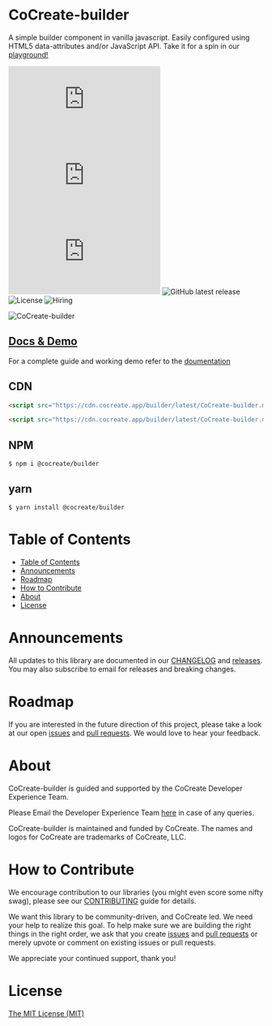 # CoCreate-builder

A simple builder component in vanilla javascript. Easily configured using HTML5 data-attributes and/or JavaScript API. Take it for a spin in our [playground!](https://cocreate.app/docs/builder)

![minified](https://img.badgesize.io/https://cdn.cocreate.app/builder/latest/CoCreate-builder.min.js?style=flat-square&label=minified&color=orange)
![gzip](https://img.badgesize.io/https://cdn.cocreate.app/builder/latest/CoCreate-builder.min.js?compression=gzip&style=flat-square&label=gzip&color=yellow)
![brotli](https://img.badgesize.io/https://cdn.cocreate.app/builder/latest/CoCreate-builder.min.js?compression=brotli&style=flat-square&label=brotli)
![GitHub latest release](https://img.shields.io/github/v/release/CoCreate-app/CoCreate-builder?style=flat-square)
![License](https://img.shields.io/github/license/CoCreate-app/CoCreate-builder?style=flat-square)
![Hiring](https://img.shields.io/static/v1?style=flat-square&label=&message=Hiring&color=blueviolet)

![CoCreate-builder](https://cdn.cocreate.app/docs/CoCreate-builder.gif)

## [Docs & Demo](https://cocreate.app/docs/builder)

For a complete guide and working demo refer to the [doumentation](https://cocreate.app/docs/builder)

## CDN

```html
<script src="https://cdn.cocreate.app/builder/latest/CoCreate-builder.min.js"></script>
```

```html
<script src="https://cdn.cocreate.app/builder/latest/CoCreate-builder.min.css"></script>
```

## NPM

```shell
$ npm i @cocreate/builder
```

## yarn

```shell
$ yarn install @cocreate/builder
```

# Table of Contents

- [Table of Contents](#table-of-contents)
- [Announcements](#announcements)
- [Roadmap](#roadmap)
- [How to Contribute](#how-to-contribute)
- [About](#about)
- [License](#license)

<a name="announcements"></a>

# Announcements

All updates to this library are documented in our [CHANGELOG](https://github.com/CoCreate-app/CoCreate-builder/blob/master/CHANGELOG.md) and [releases](https://github.com/CoCreate-app/CoCreate-builder/releases). You may also subscribe to email for releases and breaking changes.

<a name="roadmap"></a>

# Roadmap

If you are interested in the future direction of this project, please take a look at our open [issues](https://github.com/CoCreate-app/CoCreate-builder/issues) and [pull requests](https://github.com/CoCreate-app/CoCreate-builder/pulls). We would love to hear your feedback.

<a name="about"></a>

# About

CoCreate-builder is guided and supported by the CoCreate Developer Experience Team.

Please Email the Developer Experience Team [here](mailto:develop@cocreate.app) in case of any queries.

CoCreate-builder is maintained and funded by CoCreate. The names and logos for CoCreate are trademarks of CoCreate, LLC.

<a name="contribute"></a>

# How to Contribute

We encourage contribution to our libraries (you might even score some nifty swag), please see our [CONTRIBUTING](https://github.com/CoCreate-app/CoCreate-builder/blob/master/CONTRIBUTING.md) guide for details.

We want this library to be community-driven, and CoCreate led. We need your help to realize this goal. To help make sure we are building the right things in the right order, we ask that you create [issues](https://github.com/CoCreate-app/CoCreate-builder/issues) and [pull requests](https://github.com/CoCreate-app/CoCreate-builder/pulls) or merely upvote or comment on existing issues or pull requests.

We appreciate your continued support, thank you!

# License

[The MIT License (MIT)](https://github.com/CoCreate-app/CoCreate-builder/blob/master/LICENSE)
